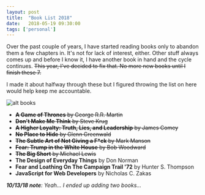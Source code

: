 ```yaml
---
layout: post
title:  "Book List 2018"
date:   2018-05-19 09:30:00
tags: ['personal']
---
```


Over the past couple of years, I have started reading books only to abandon them a few chapters in. It's not for lack of interest, either. Other stuff always comes up and before I know it, I have another book in hand and the cycle continues. ~~This year, I've decided to fix that. No more new books until I finish these 7.~~

I made it about halfway through these but I figured throwing the list on here would help keep me accountable.

![alt books](https://i.imgur.com/Hg87qce.jpg)

* ~~**A Game of Thrones** by George R.R. Martin~~
* ~~**Don't Make Me Think** by Steve Krug~~
* ~~**A Higher Loyalty: Truth, Lies, and Leadership** by James Comey~~
* ~~**No Place to Hide** by Glenn Greenwald~~
* ~~**The Subtle Art of Not Giving a F*ck** by Mark Manson~~
* ~~**Fear: Trump in the White House** by Bob Woodward~~
* ~~**The Big Short** by Michael Lewis~~
* **The Design of Everyday Things** by Don Norman
* **Fear and Loathing On The Campaign Trail '72** by Hunter S. Thompson
* **JavaScript for Web Developers** by Nicholas C. Zakas

_**10/13/18 note**: Yeah... I ended up adding two books..._